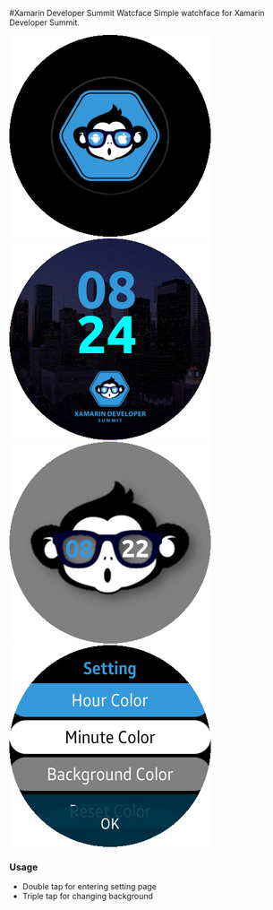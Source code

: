 #Xamarin Developer Summit Watcface
Simple watchface for Xamarin Developer Summit.

![Choose](Choose.png)
![City](City.png)
![Monkey](Monkey.png)
![Setting](Setting.png)

### Usage
- Double tap for entering setting page
- Triple tap for changing background

